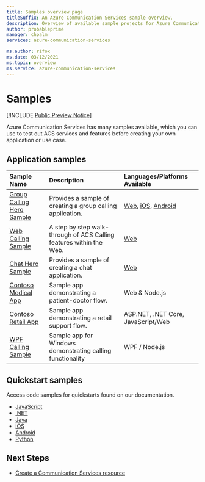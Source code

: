 ```yaml
---
title: Samples overview page
titleSuffix: An Azure Communication Services sample overview.
description: Overview of available sample projects for Azure Communication Services.
author: probableprime
manager: chpalm
services: azure-communication-services

ms.author: rifox
ms.date: 03/12/2021
ms.topic: overview
ms.service: azure-communication-services
---
```

# Samples

[!INCLUDE [Public Preview Notice](../includes/public-preview-include-android-ios.md)]

Azure Communication Services has many samples available, which you can use to test out ACS services and features before creating your own application or use case.

## Application samples

| Sample Name                                                                                          | Description                                                         | Languages/Platforms Available      |
| :--------------------------------------------------------------------------------------------------- | :------------------------------------------------------------------ | :--------------------------------- |
| [Group Calling Hero Sample](./calling-hero-sample.md)                                                | Provides a sample of creating a group calling application.          | [Web](https://github.com/Azure-Samples/communication-services-web-calling-hero), [iOS](https://github.com/Azure-Samples/communication-services-ios-calling-hero), [Android](https://github.com/Azure-Samples/communication-services-android-calling-hero)                           |
| [Web Calling Sample](./web-calling-sample.md)                                                        | A step by step walk-through of ACS Calling features within the Web. | [Web](https://github.com/Azure-Samples/communication-services-web-calling-tutorial/)                                |
| [Chat Hero Sample](./chat-hero-sample.md)                                                            | Provides a sample of creating a chat application.                   | [Web](https://github.com/Azure-Samples/communication-services-web-chat-hero)                    |
| [Contoso Medical App](https://github.com/Azure-Samples/communication-services-contoso-med-app)       | Sample app demonstrating a patient-doctor flow.                     | Web & Node.js                      |
| [Contoso Retail App](https://github.com/Azure-Samples/communication-services-contoso-retail-app)     | Sample app demonstrating a retail support flow.                     | ASP.NET, .NET Core, JavaScript/Web |
| [WPF Calling Sample](https://github.com/Azure-Samples/communication-services-web-calling-wpf-sample) | Sample app for Windows demonstrating calling functionality          | WPF / Node.js                      |

## Quickstart samples
Access code samples for quickstarts found on our documentation.
 - [JavaScript](https://github.com/Azure-Samples/communication-services-javascript-quickstarts/)
 - [.NET](https://github.com/Azure-Samples/communication-services-dotnet-quickstarts/)
 - [Java](https://github.com/Azure-Samples/communication-services-java-quickstarts)
 - [iOS](https://github.com/Azure-Samples/communication-services-ios-quickstarts/)
 - [Android](https://github.com/Azure-Samples/communication-services-android-quickstarts/)
 - [Python](https://github.com/Azure-Samples/communication-services-python-quickstarts/)


## Next Steps

 - [Create a Communication Services resource](../quickstarts/create-communication-resource.md)

